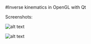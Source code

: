 #Inverse kinematics in OpenGL with Qt

Screenshots:

![alt text](https://raw.githubusercontent.com/tranvansang/inverse-kinematics/master/screenshots/ss1.png)

![alt text](https://raw.githubusercontent.com/tranvansang/inverse-kinematics/master/screenshots/ss2.png)
